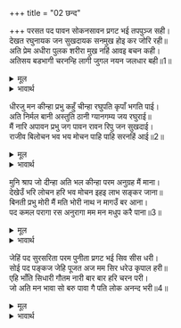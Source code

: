 +++
title = "02 छन्द"

+++
परसत पद पावन सोकनसावन प्रगट भई तपपुञ्ज सही।  
देखत रघुनायक जन सुखदायक सनमुख होइ कर जोरि रही॥  
अति प्रेम अधीरा पुलक शरीरा मुख नहिं आवइ बचन कही।  
अतिसय बडभागी चरनन्हि लागी जुगल नयन जलधार बही॥1॥  

<details><summary>मूल</summary>

परसत पद पावन सोकनसावन प्रगट भई तपपुञ्ज सही।  
देखत रघुनायक जन सुखदायक सनमुख होइ कर जोरि रही॥  
अति प्रेम अधीरा पुलक शरीरा मुख नहिं आवइ बचन कही।  
अतिसय बडभागी चरनन्हि लागी जुगल नयन जलधार बही॥1॥  
</details>

<details><summary>भावार्थ</summary>

श्री रामजी के पवित्र और शोक को नाश करने वाले चरणों का स्पर्श पाते ही सचमुच वह तपोमूर्ति अहल्या प्रकट हो गई। भक्तों को सुख देने वाले श्री रघुनाथजी को देखकर वह हाथ जोडकर सामने खडी रह गई। अत्यन्त प्रेम के कारण वह अधीर हो गई। उसका शरीर पुलकित हो उठा, मुख से वचन कहने में नहीं आते थे। वह अत्यन्त बडभागिनी अहल्या प्रभु के चरणों से लिपट गई और उसके दोनों नेत्रों से जल (प्रेम और आनन्द के आँसुओं) की धारा बहने लगी॥1॥  
</details>

धीरजु मन कीन्हा प्रभु कहुँ चीन्हा रघुपति कृपाँ भगति पाई।  
अति निर्मल बानी अस्तुति ठानी ग्यानगम्य जय रघुराई॥  
मैं नारि अपावन प्रभु जग पावन रावन रिपु जन सुखदाई।  
राजीव बिलोचन भव भय मोचन पाहि पाहि सरनहिं आई॥2॥  

<details><summary>मूल</summary>

धीरजु मन कीन्हा प्रभु कहुँ चीन्हा रघुपति कृपाँ भगति पाई।  
अति निर्मल बानी अस्तुति ठानी ग्यानगम्य जय रघुराई॥  
मैं नारि अपावन प्रभु जग पावन रावन रिपु जन सुखदाई।  
राजीव बिलोचन भव भय मोचन पाहि पाहि सरनहिं आई॥2॥  
</details>

<details><summary>भावार्थ</summary>

फिर उसने मन में धीरज धरकर प्रभु को पहचाना और श्री रघुनाथजी की कृपा से भक्ति प्राप्त की। तब अत्यन्त निर्मल वाणी से उसने (इस प्रकार) स्तुति प्रारम्भ की- हे ज्ञान से जानने योग्य श्री रघुनाथजी! आपकी जय हो! मैं (सहज ही) अपवित्र स्त्री हूँ, और हे प्रभो! आप जगत को पवित्र करने वाले, भक्तों को सुख देने वाले और रावण के शत्रु हैं। हे कमलनयन! हे संसार (जन्म-मृत्यु) के भय से छुडाने वाले! मैं आपकी शरण आई हूँ, (मेरी) रक्षा कीजिए, रक्षा कीजिए॥2॥  
</details>

मुनि श्राप जो दीन्हा अति भल कीन्हा परम अनुग्रह मैं माना।  
देखेउँ भरि लोचन हरि भव मोचन इहइ लाभ सङ्कर जाना॥  
बिनती प्रभु मोरी मैं मति भोरी नाथ न मागउँ बर आना।  
पद कमल परागा रस अनुरागा मम मन मधुप करै पाना॥3॥  

<details><summary>मूल</summary>

मुनि श्राप जो दीन्हा अति भल कीन्हा परम अनुग्रह मैं माना।  
देखेउँ भरि लोचन हरि भव मोचन इहइ लाभ सङ्कर जाना॥  
बिनती प्रभु मोरी मैं मति भोरी नाथ न मागउँ बर आना।  
पद कमल परागा रस अनुरागा मम मन मधुप करै पाना॥3॥  
</details>

<details><summary>भावार्थ</summary>

मुनि ने जो मुझे शाप दिया, सो बहुत ही अच्छा किया। मैं उसे अत्यन्त अनुग्रह (करके) मानती हूँ कि जिसके कारण मैन्ने संसार से छुडाने वाले श्री हरि (आप) को नेत्र भरकर देखा। इसी (आपके दर्शन) को शङ्करजी सबसे बडा लाभ समझते हैं। हे प्रभो! मैं बुद्धि की बडी भोली हूँ, मेरी एक विनती है। हे नाथ ! मैं और कोई वर नहीं माँगती, केवल यही चाहती हूँ कि मेरा मन रूपी भौंरा आपके चरण-कमल की रज के प्रेमरूपी रस का सदा पान करता रहे॥3॥  
</details>

जेहिं पद सुरसरिता परम पुनीता प्रगट भई सिव सीस धरी।  
सोई पद पङ्कज जेहि पूजत अज मम सिर धरेउ कृपाल हरी॥  
एहि भाँति सिधारी गौतम नारी बार बार हरि चरन परी।  
जो अति मन भावा सो बरु पावा गै पति लोक अनन्द भरी॥4॥  

<details><summary>मूल</summary>

जेहिं पद सुरसरिता परम पुनीता प्रगट भई सिव सीस धरी।  
सोई पद पङ्कज जेहि पूजत अज मम सिर धरेउ कृपाल हरी॥  
एहि भाँति सिधारी गौतम नारी बार बार हरि चरन परी।  
जो अति मन भावा सो बरु पावा गै पति लोक अनन्द भरी॥4॥  
</details>

<details><summary>भावार्थ</summary>

जिन चरणों से परमपवित्र देवनदी गङ्गाजी प्रकट हुईं, जिन्हें शिवजी ने सिर पर धारण किया और जिन चरणकमलों को ब्रह्माजी पूजते हैं, कृपालु हरि (आप) ने उन्हीं को मेरे सिर पर रखा। इस प्रकार (स्तुति करती हुई) बार-बार भगवान के चरणों में गिरकर, जो मन को बहुत ही अच्छा लगा, उस वर को पाकर गौतम की स्त्री अहल्या आनन्द में भरी हुई पतिलोक को चली गई॥4॥
</details>

